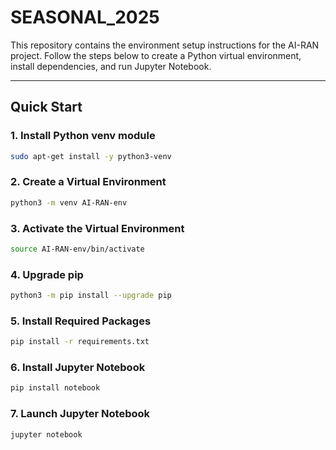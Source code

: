 # SEASONAL_2025

This repository contains the environment setup instructions for the AI-RAN project. Follow the steps below to create a Python virtual environment, install dependencies, and run Jupyter Notebook.

---

## Quick Start

### 1. Install Python venv module

```bash
sudo apt-get install -y python3-venv
```

### 2. Create a Virtual Environment
```bash
python3 -m venv AI-RAN-env
```

### 3. Activate the Virtual Environment
```bash
source AI-RAN-env/bin/activate
```

### 4. Upgrade pip
```bash
python3 -m pip install --upgrade pip
```

### 5. Install Required Packages
```bash
pip install -r requirements.txt
```

### 6. Install Jupyter Notebook
```bash
pip install notebook
```

### 7. Launch Jupyter Notebook
```bash
jupyter notebook
```
